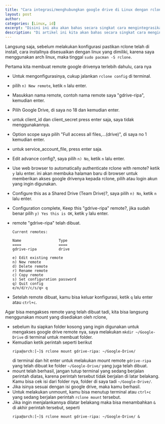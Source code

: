 ```yaml
---
title: "Cara integrasi/menghubungkan google drive di Linux dengan rclone"
layout: post
author:
categories: [Linux, id]
excerpt: "Disini ini aku akan bahas secara singkat cara mengintegrasikan atau menghubungkan google drive agar bisa diakses langsung di Linux dengan rclone"
description: "Di artikel ini kita akan bahas secara singkat cara mengintegrasikan atau menghubungkan google drive agar bisa diakses langsung di Linux dengan rclone"
---
```


Langsung saja, sebelum melakukan konfigurasi pastikan rclone telah di install, cara installnya disesuaikan dengan linux yang dimiliki, karena saya menggunakan arch linux, maka tinggal ```sudo pacman -S rclone```.

Pertama kita membuat remote google drivenya terlebih dahulu, cara nya
- Untuk mengonfigurasinya, cukup jalankan ```rclone config``` di terminal.
- pilih `n) New remote`, ketik `n` lalu enter.
- Masukkan nama remote, contoh nama remote saya "gdrive-ripa", kemudian enter.
- Pilih Google Drive, di saya no 18 dan kemudian enter.
- untuk client_id dan client_secret press enter saja, saya tidak menggunakannya.
- Option scope saya pilih "Full access all files,...(drive)", di saya no 1 kemudian enter.
- untuk service_account_file, press enter saja. 
- Edit advance config?, saya pilih `n) No`, ketik `n` lalu enter.
- Use web browser to automatically authenticate rclone with remote? ketik `y` lalu enter. ini akan membuka halaman baru di browser untuk memberikan akses google drivenya kepada rclone, pilih atau login akun yang ingin digunakan.
- Configure this as a Shared Drive (Team Drive)?, saya pilih `n) No`, ketik `n` lalu enter.
- Configuration complete, Keep this "gdrive-ripa" remote?, jika sudah benar pilih `y) Yes this is OK`, ketik `y` lalu enter.
- remote "gdrive-ripa" telah dibuat.
    ```
    Current remotes:

    Name                 Type
    ====                 ====
    gdrive-ripa          drive

    e) Edit existing remote
    n) New remote
    d) Delete remote
    r) Rename remote
    c) Copy remote
    s) Set configuration password
    q) Quit config
    e/n/d/r/c/s/q> q
    ```

- Setelah remote dibuat, kamu bisa keluar konfigurasi, ketik `q` lalu enter atau `ctrl+c`.


Agar bisa mengakses remote yang telah dibuat tadi, kita bisa langsung menggunakan mount yang disediakan oleh rclone, 
- sebelum itu siapkan folder kosong yang ingin digunakan untuk mengakses google drive remote nya, saya melakukan `mkdir ~/Google-Drive` di terminal untuk membuat folder. 
- Kemudian ketik perintah seperti berikut
    ```
    ripa@arch:[~]$ rclone mount gdrive-ripa: ~/Google-Drive/
    ``` 
    di terminal dan hit enter untuk melakukan mount remote `gdrive-ripa` yang telah dibuat ke folder `~/Google-Drive/` yang juga telah dibuat.
- mount telah berhasil, jangan tutup terminal yang sedang berjalan perintah diatas, karena perintah tersebut tidak berjalan di latar belakang. Kamu bisa cek isi dari folder nya, folder di saya tadi `~/Google-Drive/`.
- Jika isinya sesuai dengan isi google drive, maka kamu berhasil.
- Untuk melakukan unmount, kamu bisa menutup terminal atau `ctrl+c` yang sedang berjalan perintah `rclone mount` tersebut.
- Jika ingin menjalankannya dilatar belakang maka bisa menambahkan `&` di akhir perintah tersebut, seperti
    ```
    ripa@arch:[~]$ rclone mount gdrive-ripa: ~/Google-Drive/ &
    ```
   





